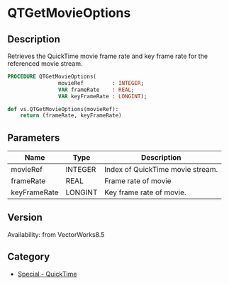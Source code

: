 # QTGetMovieOptions

## Description
Retrieves the QuickTime movie frame rate and key frame rate for the referenced movie stream.

```pascal
PROCEDURE QTGetMovieOptions(
				movieRef         : INTEGER;
				VAR frameRate    : REAL;
				VAR keyFrameRate : LONGINT);
```

```python
def vs.QTGetMovieOptions(movieRef):
    return (frameRate, keyFrameRate)
```

## Parameters
|Name|Type|Description|
|---|---|---|
|movieRef|INTEGER|Index of QuickTime movie stream.|
|frameRate|REAL|Frame rate of movie|
|keyFrameRate|LONGINT|Key frame rate of movie.|

## Version
Availability: from VectorWorks8.5

## Category
* [Special - QuickTime](../Categories/Special%20-%20QuickTime.md)
